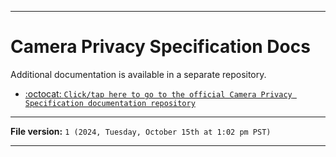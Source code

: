 
***

# Camera Privacy Specification Docs

Additional documentation is available in a separate repository.

- [:octocat: `Click/tap here to go to the official Camera Privacy Specification documentation repository`](https://github.com/seanpm2001/Camera-privacy-specification_Docs/)

***

**File version:** `1 (2024, Tuesday, October 15th at 1:02 pm PST)`

***
